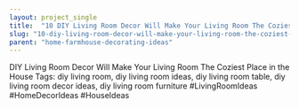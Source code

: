 ```yaml
---
layout: project_single
title:  "10 DIY Living Room Decor Will Make Your Living Room The Coziest Place in the House"
slug: "10-diy-living-room-decor-will-make-your-living-room-the-coziest-place-in-the-house"
parent: "home-farmhouse-decorating-ideas"
---
```

DIY Living Room Decor Will Make Your Living Room The Coziest Place in the House  Tags: diy living room, diy living room ideas, diy living room table, diy living room decor ideas, diy living room furniture  #LivingRoomIdeas #HomeDecorIdeas #HouseIdeas